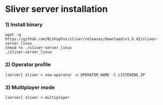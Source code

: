 # Sliver server installation

### 1) Install binary

    wget -q https://github.com/BishopFox/sliver/releases/download/v1.5.42/sliver-server_linux
    chmod +x ./sliver-server_linux
    ./sliver-server_linux

### 2) Operator profile

    [server] sliver > new-operator -n OPERATOR_NAME -l LISTENING_IP

### 3) Multiplayer mode

    [server] sliver > multiplayer
